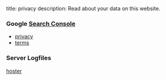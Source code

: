 title: privacy
description: Read about your data on this website.

<!-- https://www.udmedia.de/news/542/dsgvo-checkliste-zur-datenschutzverordnung -->

### Google [Search Console][g-search-console]
- [privacy][g-privacy]
- [terms][g-terms]

### Server Logfiles
[hoster][ud-media-logs]

<!-- ### Cookies
one cookie to save your okay to this -->

[g-search-console]: https://search.google.com/search-console
[g-privacy]: https://policies.google.com/privacy
[g-terms]: https://policies.google.com/terms
[ud-media-logs]: https://www.udmedia.de/service/datenschutz/#datenschutz-1:~:text=Browsertyp%2F%2Dversion,Nutzers%20%C3%BCber%20unsere%20Website%20aufgerufen%20wird
